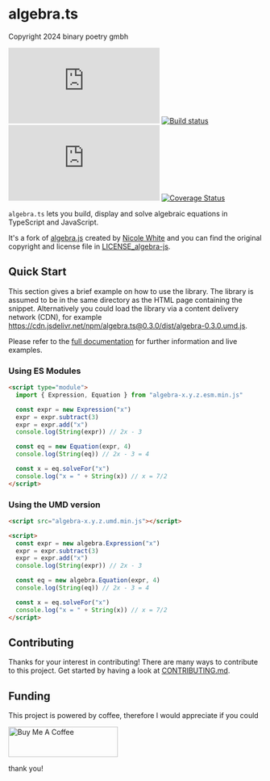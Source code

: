 # algebra.ts

Copyright 2024 binary poetry gmbh

[![Licensed under MIT License](https://img.shields.io/github/license/remigius42/algebra.ts)](./LICENSE)
[![Build status](https://github.com/remigius42/algebra.ts/actions/workflows/node.js.yml/badge.svg?branch=main)](https://github.com/remigius42/algebra.ts/actions/workflows/node.js.yml)
![Current version](https://img.shields.io/github/package-json/v/remigius42/algebra.ts)
[![Coverage Status](https://coveralls.io/repos/remigius42/algebra.ts/badge.svg?branch=main)](https://coveralls.io/r/remigius42/algebra.ts?branch=main)

`algebra.ts` lets you build, display and solve algebraic equations in TypeScript
and JavaScript.

It's a fork of [algebra.js](https://github.com/nicolewhite/algebra.js) created
by [Nicole White](https://github.com/nicolewhite/) and you can find the original
copyright and license file in [LICENSE_algebra-js](./LICENSE_algebra-js).

## Quick Start

This section gives a brief example on how to use the library. The library is
assumed to be in the same directory as the HTML page containing the snippet.
Alternatively you could load the library via a content delivery network (CDN),
for example
<https://cdn.jsdelivr.net/npm/algebra.ts@0.3.0/dist/algebra-0.3.0.umd.js>.

Please refer to the [full
documentation](https://remigius42.github.io/algebra.ts/) for further information
and live examples.

### Using ES Modules

```html
<script type="module">
  import { Expression, Equation } from "algebra-x.y.z.esm.min.js"

  const expr = new Expression("x")
  expr = expr.subtract(3)
  expr = expr.add("x")
  console.log(String(expr)) // 2x - 3

  const eq = new Equation(expr, 4)
  console.log(String(eq)) // 2x - 3 = 4

  const x = eq.solveFor("x")
  console.log("x = " + String(x)) // x = 7/2
</script>
```

### Using the UMD version

```html
<script src="algebra-x.y.z.umd.min.js"></script>

<script>
  const expr = new algebra.Expression("x")
  expr = expr.subtract(3)
  expr = expr.add("x")
  console.log(String(expr)) // 2x - 3

  const eq = new algebra.Equation(expr, 4)
  console.log(String(eq)) // 2x - 3 = 4

  const x = eq.solveFor("x")
  console.log("x = " + String(x)) // x = 7/2
</script>
```

## Contributing

Thanks for your interest in contributing! There are many ways to contribute to
this project. Get started by having a look at
[CONTRIBUTING.md](./CONTRIBUTING.md).

## Funding

This project is powered by coffee, therefore I would appreciate if you could

<a href="https://www.buymeacoffee.com/remigius" target="_blank"><img src="https://cdn.buymeacoffee.com/buttons/v2/default-yellow.png" height="60" width="217" alt="Buy Me A Coffee" /></a>

thank you!
